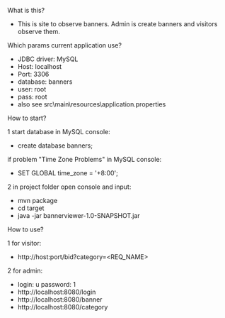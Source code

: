 What is this?
- This is site to observe banners. Admin is create banners and visitors observe them.

Which params current application use?
- JDBC driver: MySQL
- Host: localhost
- Port: 3306
- database: banners
- user: root
- pass: root
- also see src\main\resources\application.properties

How to start?

1 start database in MySQL console:
- create database banners;

if problem "Time Zone Problems" in MySQL console:
- SET GLOBAL time_zone = '+8:00';

2 in project folder open console and input:
- mvn package
- cd target
- java -jar bannerviewer-1.0-SNAPSHOT.jar

How to use?

1 for visitor:
- http://host:port/bid?category=<REQ_NAME>

2 for admin:
- login: u password: 1
- http://localhost:8080/login
- http://localhost:8080/banner
- http://localhost:8080/category
